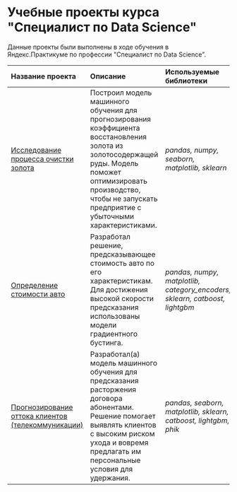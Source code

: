 # Учебные проекты курса "Специалист по Data Science" 

Данные проекты были выполнены в ходе обучения в Яндекс.Практикуме по профессии "Специалист по Data Science".

| Название проекта | Описание | Используемые библиотеки |
| :---------------------- | :---------------------- | :---------------------- |
| [Исследование процесса очистки золота](https://github.com/Zelya-13/yandex_practicum_projects/blob/main/gold_recovery/gold_recovery_project.ipynb) | Построил модель машинного обучения для прогнозирования коэффициента восстановления золота из золотосодержащей руды. Модель поможет оптимизировать производство, чтобы не запускать предприятие с убыточными характеристиками. | *pandas, numpy, seaborn, matplotlib, sklearn* |
| [Определение стоимости авто](https://github.com/Zelya-13/yandex_practicum_projects/blob/main/car_cost/car_cost_project.ipynb) | Разработал решение, предсказывающее стоимость авто по его характеристикам. Для достижения высокой скорости предсказания использованы модели градиентного бустинга. | *pandas, numpy, matplotlib, category_encoders, sklearn, catboost, lightgbm* |
| [Прогнозирование оттока клиентов (телекоммуникации)](https://github.com/Zelya-13/yandex_practicum_projects/blob/main/telecommunications/final_project.ipynb) | Разработал(а) модель машинного обучения для предсказания расторжения договора абонентами. Решение помогает выявлять клиентов с высоким риском ухода и вовремя предлагать им персональные условия для удержания. | *pandas, seaborn, matplotlib, sklearn, catboost, lightgbm, phik* |
